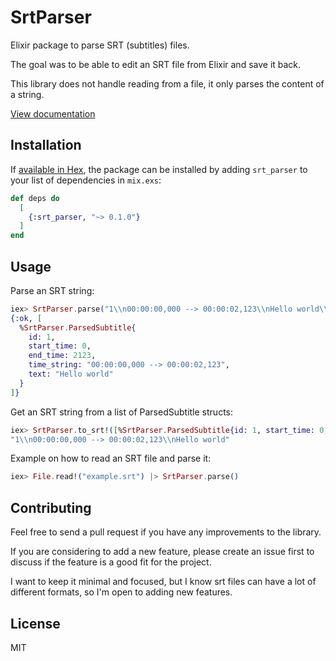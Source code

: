 # SrtParser

Elixir package to parse SRT (subtitles) files.

The goal was to be able to edit an SRT file from Elixir and save it back.

This library does not handle reading from a file, it only parses the content of a string.

[View documentation](https://github.com/elixir-lang/ex_doc)
## Installation

If [available in Hex](https://hexdocs.pm/srt_parser), the package can be installed
by adding `srt_parser` to your list of dependencies in `mix.exs`:

```elixir
def deps do
  [
    {:srt_parser, "~> 0.1.0"}
  ]
end
```

## Usage

  Parse an SRT string:

  ```elixir
  iex> SrtParser.parse("1\\n00:00:00,000 --> 00:00:02,123\\nHello world\\n")
  {:ok, [
    %SrtParser.ParsedSubtitle{
      id: 1,
      start_time: 0,
      end_time: 2123,
      time_string: "00:00:00,000 --> 00:00:02,123",
      text: "Hello world"
    }
  ]}
  ```
  Get an SRT string from a list of ParsedSubtitle structs:

  ```elixir
  iex> SrtParser.to_srt!([%SrtParser.ParsedSubtitle{id: 1, start_time: 0, end_time: 2123, time_string: "00:00:00,000 --> 00:00:02,123", text: "Hello world"}])
  "1\\n00:00:00,000 --> 00:00:02,123\\nHello world"
  ```

  Example on how to read an SRT file and parse it:

  ```elixir
  iex> File.read!("example.srt") |> SrtParser.parse()
  ```

  ## Contributing
  Feel free to send a pull request if you have any improvements to the library.

  If you are considering to add a new feature, please create an issue first to discuss if the feature is a good fit for the project.

  I want to keep it minimal and focused, but I know srt files can have a lot of different formats, so I'm open to adding new features.

  ## License
  MIT
